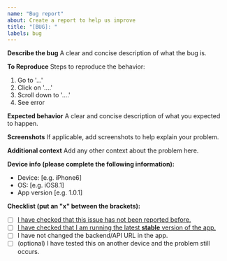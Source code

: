 ```yaml
---
name: "Bug report"
about: Create a report to help us improve
title: "[BUG]: "
labels: bug
---
```


**Describe the bug**
A clear and concise description of what the bug is.

**To Reproduce**
Steps to reproduce the behavior:

1. Go to '...'
2. Click on '....'
3. Scroll down to '....'
4. See error

**Expected behavior**
A clear and concise description of what you expected to happen.

**Screenshots**
If applicable, add screenshots to help explain your problem.

**Additional context**
Add any other context about the problem here.

**Device info (please complete the following information):**

- Device: [e.g. iPhone6]
- OS: [e.g. iOS8.1]
- App version [e.g. 1.0.1]

**Checklist (put an "x" between the brackets):**

- [ ] [I have checked that this issue has not been reported before.](https://github.com/GGORG0/MapKom/issues?q=sort%3Aupdated-desc+label%3Abug)
- [ ] [I have checked that I am running the latest **stable** version of the app.](https://github.com/GGORG0/MapKom/releases/latest)
- [ ] I have not changed the backend/API URL in the app.
- [ ] (optional) I have tested this on another device and the problem still occurs.
